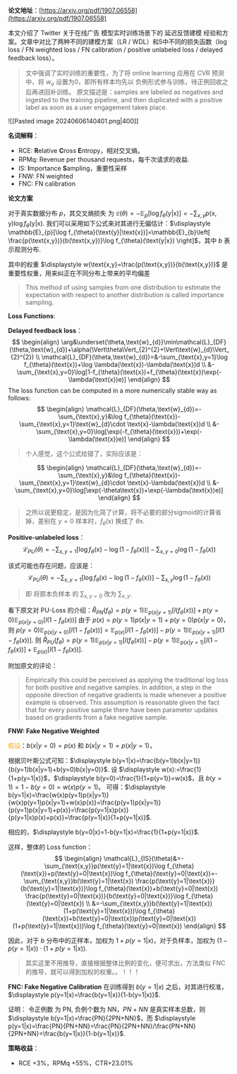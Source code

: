 **论文地址**：[https://arxiv.org/pdf/1907.06558](https://arxiv.org/pdf/1907.06558)

本文介绍了 Twitter 关于在线广告 模型实时训练场景下的 延迟反馈建模 经验和方案。文章中对比了两种不同的建模方案（LR / WDL）和5中不同的损失函数（log loss / FN weighted loss / FN calibration / positive unlabeled loss / delayed feedback loss）。

>文中强调了实时训练的重要性，为了将 online learning 应用在 CVR 预测中，将 $w_{o}$ 设置为0，即所有样本均先以 负例形式参与训练，待正例回收之后再进回补训练。
>原文描述是：samples are labeled as negatives and ingested to the training pipeline, and then duplicated with a positive label as soon as a user engagement takes place.

![[Pasted image 20240606140401.png|400]]

**名词解释**：
- RCE: **R**elative **C**ross **E**ntropy，相对交叉熵。
- RPMq: Revenue per thousand requests，每千次请求的收益.
- IS: **I**mportance **S**ampling，重要性采样
- FNW: FN weighted
- FNC: FN calibration

**论文方案**

对于真实数据分布 $p$，其交叉熵损失 为 $\displaystyle \mathfrak{L}(\theta)=-\mathbb{E}_{p}[\log f_{\theta}(\text{y}|\text{x})]=-\sum_{x,y}p(\text{x},\text{y})\log f_{\theta}(\text{y}|\text{x})$. 我们可以采用如下公式来对其进行无偏估计：$\displaystyle \mathbb{E}_{p}[\log f_{\theta}(\text{y}|\text{x})]=\mathbb{E}_{b}\left[ \frac{p(\text{x,y})}{b(\text{x,y})}\log f_{\theta}(\text{y|x}) \right]$，其中 $b$ 表示观测分布.

其中的权重 $\displaystyle w(\text{x,y}=\frac{p(\text{x,y})}{b(\text{x,y})}$ 是重要性权重，用来纠正在不同分布上带来的平均偏差

> This method of using samples from one distribution to estimate the expectation with respect to another distribution is called importance sampling.

**Loss Functions**:

**Delayed feedback loss**：
$$
\begin{align}
\arg&\underset{\theta,\text{w}_{d}}\min\mathcal{L}_{DF}(\theta,\text{w}_{d})+\alpha(\Vert\theta\Vert_{2}^{2}+\Vert\text{w}_{d}\Vert_{2}^{2}) \\
\mathcal{L}_{DF}(\theta,\text{w}_{d})=&-\sum_{\text{x},y=1}\log f_{\theta}(\text{x})+\log \lambda(\text{x})-\lambda(\text{x})d \\
&-\sum_{\text{x},y=0}\log[1-f_{\theta}(\text{x})+f_{\theta}(\text{x})\exp(-\lambda(\text{x})e)]
\end{align}
$$
The loss function can be computed in a more numerically stable way as follows:
$$
\begin{align}
\mathcal{L}_{DF}(\theta,\text{w}_{d})=-\sum_{\text{x},y}&\log f_{\theta}(\text{x})-\sum_{\text{x},y=1}\text{w}_{d}\cdot \text{x}-\lambda(\text{x})d \\
&-\sum_{\text{x},y=0}\log[\exp(-f_{\theta}(\text{x}))+\exp(-\lambda(\text{x})e)]
\end{align}
$$

>个人感觉，这个公式给错了，实际应该是：

$$
\begin{align}
\mathcal{L}_{DF}(\theta,\text{w}_{d})=-\sum_{\text{x},y}&\log f_{\theta}(\text{x})-\sum_{\text{x},y=1}\text{w}_{d}\cdot \text{x}-\lambda(\text{x})d \\
&-\sum_{\text{x},y=0}\log[\exp(-\theta\text{x})+\exp(-\lambda(\text{x})e)]
\end{align}
$$
>之所以说更稳定，是因为化简了计算，将不必要的部分sigmoid的计算省掉，差别在 $y=0$ 样本时，$f_{\theta}(\text{x})$ 换成了 $\theta \text{x}$.

**Positive-unlabeled loss**：
$$
\mathcal{L}_{PU}(\theta)=-\sum_{\text{x},y=1}[\log f_{\theta}(\text{x})-\log(1-f_{\theta}(\text{x}))]-\sum_{\text{x},y=0}\log(1-f_{\theta}(\text{}x))
$$

该式可能也存在问题，应该是：
$$
\mathcal{L}_{PU}(\theta)=-\sum_{\text{x},y=1}[\log f_{\theta}(\text{x})-\log(1-f_{\theta}(\text{x}))]-\sum_{\text{x},y}\log(1-f_{\theta}(\text{}x))
$$

>即 将原本负样本 的 $\displaystyle \sum_{\text{x},y=0}$ 改为 $\displaystyle \sum_{\text{x},y}$.

看下原文对 PU-Loss 的介绍：$\hat{R}_{PN}(f_{\theta})=p(y=1)\mathbb{E}_{p(x|y=1)}[l(f_{\theta}(x))]+p(y=0)\mathbb{E}_{p(x|y=0)}[l(1-f_{\theta}(x))]$
由于 $p(x)=p(y=1)p(x|y=1)+p(y=0)p(x|y=0)$，则 $p(y=0)\mathbb{E}_{p(x|y=0)}[l(1-f_{\theta}(x))]=\mathbb{E}_{p(x)}[l(1-f_{\theta}(x))]-p(y=1)\mathbb{E}_{p(x|y=1)}[l(1-f_{\theta}(x))]$.
则 $\hat{R}_{PU}(f_{\theta})=p(y=1)\mathbb{E}_{p(x|y=1)}[l(f_{\theta}(x))]-p(y=1)\mathbb{E}_{p(x|y=1)}[l(1-f_{\theta}(x))]+\mathbb{E}_{p(x)}[l(1-f_{\theta}(x))]$.

附加原文的评论：
>Empirically this could be perceived as applying the traditional log loss for both positive and negative samples. In addition, a step in the opposite direction of negative gradients is made whenever a positive example is observed. This assumption is reasonable given the fact that for every positive sample there have been parameter updates based on gradients from a fake negative sample.

**FNW: Fake Negative Weighted**

<font color=orange>假设</font>：$b(x|y=0)=p(x)$ 和 $b(x|y=1)=p(x|y=1)$，

根据贝叶斯公式可知：$\displaystyle b(y=1|x)=\frac{b(y=1)b(x|y=1)}{b(y=1)b(x|y=1)+b(y=0)b(x|y=0)}$.
设 $\displaystyle w(x):=\frac{1}{1+p(y=1|x)}$，$\displaystyle b(y=0)=\frac{1}{1+p(y=1)}=w(x)$，且 $b(y=1)=1-b(y=0)=w(x)p(y=1)$。
可得：$\displaystyle b(y=1|x)=\frac{w(x)p(y=1)p(x|y=1)}{w(x)p(y=1)p(x|y=1)+w(x)p(x)}=\frac{p(y=1)p(x|y=1)}{p(y=1)p(x|y=1)+p(x)}=\frac{p(y=1|x)p(x)}{p(y=1|x)p(x)+p(x)}=\frac{p(y=1|x)}{1+p(y=1|x)}$.

相应的，$\displaystyle b(y=0|x)=1-b(y=1|x)=\frac{1}{1+p(y=1|x)}$.

这样，整体的 Loss function：
$$
\begin{align}
\mathcal{L}_{IS}(\theta)&=-\sum_{\text{x,y}}p(\text{y}=1|\text{x})\log f_{\theta}(\text{x})+p(\text{y}=0|\text{x})\log f_{\theta}(\text{y}=0|\text{x})=-\sum_{\text{x,y}}b(\text{y}=1|\text{x}) \frac{p(\text{y}=1|\text{x})}{b(\text{y}=1|\text{x})}\log f_{\theta}(\text{x})+b(\text{y}=0|\text{x}) \frac{p(\text{y}=0|\text{x})}{b(\text{y}=0|\text{x})}\log f_{\theta}(\text{y}=0|\text{x}) \\
&=-\sum_{\text{x,y}}b(\text{y}=1|\text{x})(1+p(\text{y}=1|\text{x}))\log f_{\theta}(\text{x})+b(\text{y}=0|\text{x})p(\text{y}=0|\text{x})(1+p(\text{y}=1|\text{x}))\log f_{\theta}(\text{y}=0|\text{x})
\end{align}
$$

因此，对于 $b$ 分布中的正样本，加权为 $1+p(y=1|x)$，对于负样本，加权为 $(1-p(y=1|x))\cdot(1+p(y=1|x))$.

>其实这里不用推导，直接根据整体比例的变化，便可求出，方法类似 FNC的推导，就可以得到加权的权重。。！！！

**FNC: Fake Negative Calibration**
在训练得到 $b(y=1|x)$ 之后，对其进行校准，$\displaystyle p(y=1|x)=\frac{b(y=1|x)}{1-b(y=1|x)}$.

证明：
令正例数 为 PN, 负例个数为 NN，$PN+NN$ 是真实样本总数，则 $\displaystyle b(y=1|x)=\frac{PN}{2PN+NN}$，而 $\displaystyle p(y=1|x)=\frac{PN}{PN+NN}=\frac{PN}{2PN+NN}/\frac{PN+NN}{2PN+NN}=\frac{b(y=1|x)}{1-b(y=1|x)}$.

**策略收益**：
- RCE +3%，RPMq +55%，CTR+23.01%